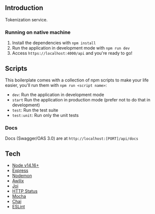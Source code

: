 ## Introduction
Tokenization service.

### Running on native machine
1. Install the dependencies with `npm install`
2. Run the application in development mode with `npm run dev`
3. Access `https://localhost:4000/api` and you're ready to go!

## Scripts
This boilerplate comes with a collection of npm scripts to make your life easier, you'll run them with `npm run <script name>`:
- `dev`: Run the application in development mode
- `start` Run the application in production mode (prefer not to do that in development)
- `test`: Run the test suite
- `test:unit`: Run only the unit tests

### Docs
Docs (Swagger/OAS 3.0) are at `http://localhost:[PORT]/api/docs`

## Tech
- [Node v14.16+](http://nodejs.org/)
- [Express](https://npmjs.com/package/express)
- [Nodemon](https://www.npmjs.com/package/nodemon)
- [Awilix](https://www.npmjs.com/package/awilix)
- [Joi](https://www.npmjs.com/package/joi)
- [HTTP Status](https://www.npmjs.com/package/http-status)
- [Mocha](https://www.npmjs.com/package/mocha)
- [Chai](https://www.npmjs.com/package/chai)
- [ESLint](https://www.npmjs.com/package/eslint)
